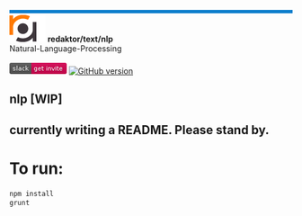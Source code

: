 [![-](https://raw.githubusercontent.com/redaktor/style/master/assets/readme/lineBlue.png)](#)<br>
[![logo](https://raw.githubusercontent.com/redaktor/style/master/assets/readme/logo.png)](#)
**redaktor/text/nlp**<br>
Natural-Language-Processing<br><br>
[![slack](https://raw.githubusercontent.com/redaktor/style/master/assets/readme/shields/slackInvite.png)](https://redaktor-slackin.herokuapp.com)
[![GitHub version](https://badge.fury.io/gh/redaktor%2Fnlp.svg)](http://badge.fury.io/gh/redaktor%2Fnlp)
## nlp [WIP]

## currently writing a README. Please stand by.

# To run:
```
npm install
grunt
```
